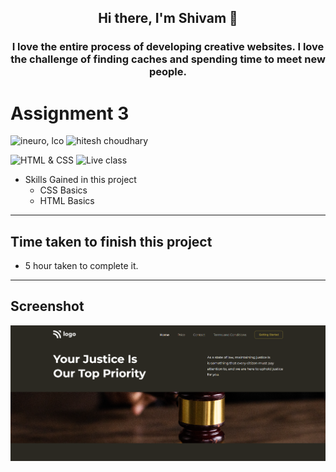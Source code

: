 <h2 align="center">
Hi there, I'm Shivam</a> 👋
</h2>


<h3 align="center">I love the entire process of developing creative websites. I love the challenge of finding caches and spending time to meet new people.</h3>




# Assignment 3

![ineuro, lco](https://img.shields.io/badge/iNeuron-LCO-blue)
![hitesh choudhary](https://img.shields.io/badge/Hitesh--Choudhary-Full--stack--JS--bootcamp-red)

![HTML & CSS](https://img.shields.io/badge/HTML-CSS-orange)
![Live class](https://img.shields.io/badge/LIVE--CLASS-PROJECT--1-lightgrey)





-   Skills Gained in this project
    -  CSS Basics
    -  HTML Basics 

---

## Time taken to finish this project

-   5 hour taken to complete it.
---

## Screenshot

![](./home%20page.png )